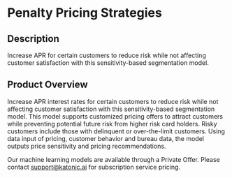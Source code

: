 #  Penalty Pricing Strategies

## Description
Increase APR for certain customers to reduce risk while not affecting customer satisfaction with this sensitivity-based segmentation model.

## Product Overview
Increase APR interest rates for certain customers to reduce risk while not affecting customer satisfaction with this sensitivity-based segmentation model. This model supports customized pricing offers to attract customers while preventing potential future risk from higher risk card holders. Risky customers include those with delinquent or over-the-limit customers. Using data input of pricing, customer behavior and bureau data, the model outputs price sensitivity and pricing recommendations.

Our machine learning models are available through a Private Offer. Please contact support@katonic.ai for subscription service pricing.


